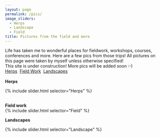 ```yaml
---
layout: page
permalink: /pics/
image_sliders:
  - Herps
  - Landscape
  - Field
title: Pictures from the field and more
---
```

Life has taken me to wonderful places for fieldwork, workshops, courses, conferences and more. Here are a few pics from those trips!
All pictures on this page were taken by myself unless otherwise specified!
<br>
This site is under construction! More pics will be added soon :-)
<br>
  <a href="#Herps">Herps</a>&nbsp; <a href="#Field">Field Work</a>&nbsp; <a href="#Landscapes">Landscapes</a>
  <br> 
<br>
<a name="Herps"></a>
<strong> Herps </strong>


{% include slider.html selector="Herps" %}

<br>
<a name="Field"></a>
<strong> Field work </strong>
<br>
{% include slider.html selector="Field" %}

<a name="Landscapes"></a>
<strong> Landscapes </strong>
<br>


{% include slider.html selector="Landscape" %}


























